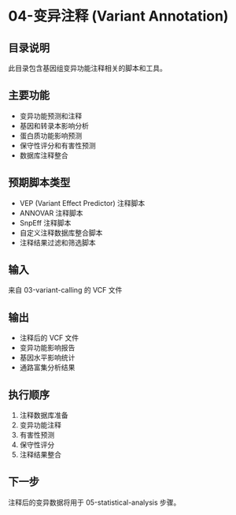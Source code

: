 # 04-变异注释 (Variant Annotation)

## 目录说明
此目录包含基因组变异功能注释相关的脚本和工具。

## 主要功能
- 变异功能预测和注释
- 基因和转录本影响分析
- 蛋白质功能影响预测
- 保守性评分和有害性预测
- 数据库注释整合

## 预期脚本类型
- VEP (Variant Effect Predictor) 注释脚本
- ANNOVAR 注释脚本
- SnpEff 注释脚本
- 自定义注释数据库整合脚本
- 注释结果过滤和筛选脚本

## 输入
来自 03-variant-calling 的 VCF 文件

## 输出
- 注释后的 VCF 文件
- 变异功能影响报告
- 基因水平影响统计
- 通路富集分析结果

## 执行顺序
1. 注释数据库准备
2. 变异功能注释
3. 有害性预测
4. 保守性评分
5. 注释结果整合

## 下一步
注释后的变异数据将用于 05-statistical-analysis 步骤。
